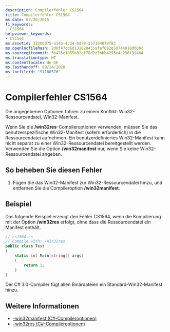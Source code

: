 ```yaml
---
description: Compilerfehler CS1564
title: Compilerfehler CS1564
ms.date: 07/20/2015
f1_keywords:
- CS1564
helpviewer_keywords:
- CS1564
ms.assetid: 32206075-a14b-4c24-bd78-257104078f83
ms.openlocfilehash: 2d8f47cd6d1318284559faf092e50744918db0bc
ms.sourcegitcommit: 5b475c1855b32cf78d2d1bbb4295e4c236f39464
ms.translationtype: HT
ms.contentlocale: de-DE
ms.lasthandoff: 09/24/2020
ms.locfileid: "91188576"
---
```

# <a name="compiler-error-cs1564"></a>Compilerfehler CS1564

Die angegebenen Optionen führen zu einem Konflikt: Win32-Ressourcendatei, Win32-Manifest.  
  
 Wenn Sie die **/win32res**-Compileroptionen verwenden, müssen Sie das benutzerspezifische Win32-Manifest (sofern erforderlich) in die Ressourcendatei aufnehmen. Ein benutzerdefiniertes Win32-Manifest kann nicht separat zu einer Win32-Ressourcendatei bereitgestellt werden. Verwenden Sie die Option **/win32manifest** nur, wenn Sie keine Win32-Ressourcendatei angeben.  
  
## <a name="to-correct-this-error"></a>So beheben Sie diesen Fehler  
  
1. Fügen Sie das Win32-Manifest zur Win32-Ressourcendatei hinzu, und entfernen Sie die Compileroption **/win32manifest**.  
  
## <a name="example"></a>Beispiel  

 Das folgende Beispiel erzeugt den Fehler CS1564, wenn die Kompilierung mit der Option **/win32res** erfolgt, ohne dass die Ressourcendatei ein Manifest enthält.  
  
```csharp  
// cs1564.cs  
// Compile with: /Win32res  
public class Test  
{  
    static int Main(string[] args)  
    {  
        return 1;  
    }  
}  
```  
  
 Der C# 3.0-Compiler fügt allen Binärdateien ein Standard-Win32-Manifest hinzu.  
  
## <a name="see-also"></a>Weitere Informationen

- [-win32manifest (C#-Compileroptionen)](../compiler-options/win32manifest-compiler-option.md)
- [-win32res (C#-Compileroptionen)](../compiler-options/win32res-compiler-option.md)
